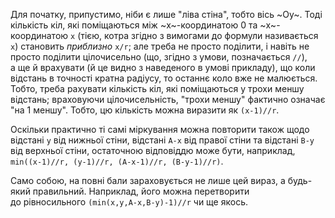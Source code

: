 Для початку, припустимо, ніби є лише "ліва стіна", тобто вісь ~Oy~. Тоді кількість кіл, які поміщаються між ~x~-координатою 0 та&nbsp;~x~-координатою `x` (тією, котра згідно з&nbsp;вимогами до&nbsp;формули називається `x`) становить *приблизно* `x/r`; але треба не просто поділити, і&nbsp;навіть не просто поділити цілочисельно (що, згідно з&nbsp;умови, позначається `//`), а&nbsp;ще й&nbsp;врахувати (й це видно з&nbsp;наведеного в&nbsp;умові прикладу), що&nbsp;коли відстань в&nbsp;точності кратна радіусу, то останнє коло вже не малюється. Тобто, треба рахувати кількість кіл, які поміщаються у&nbsp;трохи меншу відстань; враховуючи цілочисельність, "трохи меншу" фактично означає "на&nbsp;1 меншу". Тобто, цю кількість можна виразити як&nbsp;`(x-1)//r`.

Оскільки практично ті самі міркування можна повторити також щодо відстані `y` від нижньої стіни, відстані `A-x` від правої стіни та&nbsp;відстані `B-y` від верхньої стіни, остаточною відповіддю може бути, наприклад, `min((x-1)//r, (y-1)//r, (A-x-1)//r, (B-y-1)//r)`.

Само собою, на&nbsp;повні бали зараховується не лише цей вираз, а&nbsp;будь-який правильний. Наприклад, його можна перетворити до&nbsp;рівносильного `(min(x,y,A-x,B-y)-1)//r` чи&nbsp;ще якось.
